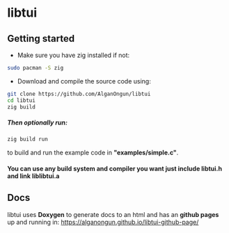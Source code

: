 # libtui

## Getting started

- Make sure you have zig installed if not:
```bash
sudo pacman -S zig
```

- Download and compile the source code using:
```bash
git clone https://github.com/AlganOngun/libtui
cd libtui
zig build
```

##### Then optionally run:
```bash
zig build run
```
to build and run the example code in **"examples/simple.c"**.

#### You can use any build system and compiler you want just include libtui.h and link liblibtui.a

## Docs
libtui uses **Doxygen** to generate docs to an html and has an **github pages** up and running in: https://alganongun.github.io/libtui-github-page/
